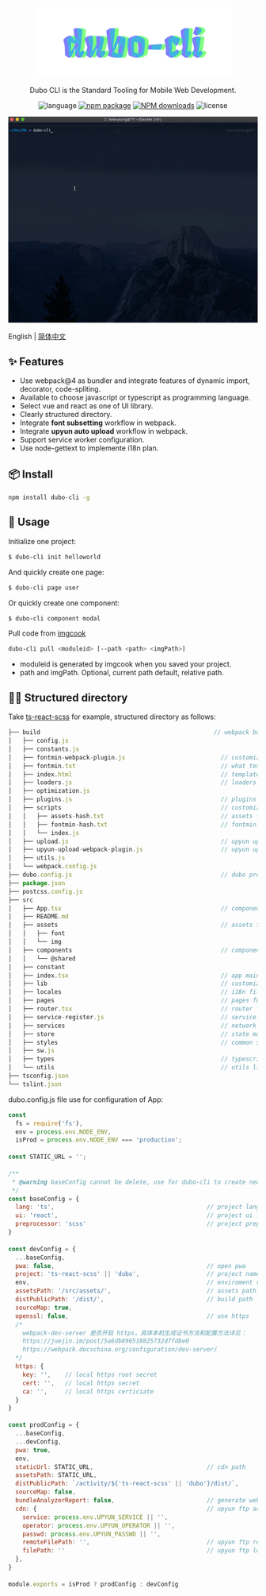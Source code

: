 <p align="center">
  <a href="http://ant.design">
    <img width="400" src="./assets/dubo-cli.svg">
  </a>
</p>

<!-- <h1 align="center">Dubo CLI</h1> -->

<div align="center">

Dubo CLI is the Standard Tooling for Mobile Web Development.

 ![language](https://img.shields.io/badge/language-node-gcf.svg) [![npm package](https://img.shields.io/npm/v/dubo-cli.svg?style=flat-square)](https://www.npmjs.com/package/dubo-cli) [![NPM downloads](http://img.shields.io/npm/dm/dubo-cli.svg?style=flat-square)](https://www.npmjs.com/package/dubo-cli) ![license](https://img.shields.io/badge/license-Anti%20996-99ccff.svg)


</div>

![start](./assets/demo.gif)

English | [简体中文](./README-zh_CN.md)

## ✨ Features

- Use webpack@4 as bundler and integrate features of dynamic import, decorator, code-spliting.
- Available to choose javascript or typescript as programming language.
- Select vue and react as one of UI library.
- Clearly structured directory.
- Integrate **font subsetting** workflow in webpack.
- Integrate **upyun auto upload** workflow in webpack.
- Support service worker configuration.
- Use node-gettext to implemente i18n plan.

## 📦 Install

```bash
npm install dubo-cli -g
```

## 🔨 Usage

Initialize one project:

```bash
$ dubo-cli init helloworld
```

And quickly create one page:

```bash
$ dubo-cli page user
```

Or quickly create one component:

```bash
$ dubo-cli component modal
```

Pull code from [imgcook](https://imgcook.taobao.org/)

```bash
dubo-cli pull <moduleid> [--path <path> <imgPath>]
```

- moduleid is generated by imgcook when you saved your project.
- path and imgPath. Optional, current path default, relative path.


## 🤜🏼 Structured directory

Take [ts-react-scss](./examples/ts-react-scss) for example, structured directory as follows:

```js
├── build                                                 // webpack bundler file
│   ├── config.js
│   ├── constants.js
│   ├── fontmin-webpack-plugin.js                           // customize font subsetting plugin
│   ├── fontmin.txt                                         // what text do you want to subset
│   ├── index.html                                          // template file
│   ├── loaders.js                                          // loaders file
│   ├── optimization.js
│   ├── plugins.js                                          // plugins file
│   ├── scripts                                             // customize scripts, use for detact assets variation
│   │   ├── assets-hash.txt                                 // assets folder hash
│   │   ├── fontmin-hash.txt                                // fontmin.txt hash
│   │   └── index.js
│   ├── upload.js                                           // upyun upload script
│   ├── upyun-upload-webpack-plugin.js                      // upyun upload customize plugin
│   ├── utils.js
│   └── webpack.config.js
├── dubo.config.js                                          // dubo project configuration file
├── package.json
├── postcss.config.js
├── src
│   ├── App.tsx                                             // component main entry
│   ├── README.md
│   ├── assets                                              // assets folder for font, img or media
│   │   ├── font
│   │   └── img
│   ├── components                                          // components folder for common component or sub component
│   │   └── @shared
│   ├── constant
│   ├── index.tsx                                           // app main entry
│   ├── lib                                                 // customize library
│   ├── locales                                             // i18n file
│   ├── pages                                               // pages folder for page component
│   ├── router.tsx                                          // router file
│   ├── service-register.js                                 // service worker file
│   ├── services                                            // network io
│   ├── store                                               // state management
│   ├── styles                                              // common style
│   ├── sw.js
│   ├── types                                               // typescript types file here
│   └── utils                                               // utils library
├── tsconfig.json
└── tslint.json
```

dubo.config.js file use for configuration of App:

```js
const
  fs = require('fs'),
  env = process.env.NODE_ENV,
  isProd = process.env.NODE_ENV === 'production';

const STATIC_URL = '';

/**
 * @warning baseConfig cannot be delete, use for dubo-cli to create new page or component
 */
const baseConfig = {
  lang: 'ts',                                           // project language
  ui: 'react',                                          // project ui library
  preprocessor: 'scss'                                  // project preprocessor
}

const devConfig = {
  ...baseConfig,
  pwa: false,                                           // open pwa
  project: 'ts-react-scss' || 'dubo',                   // project name
  env,                                                  // enviroment variable
  assetsPath: '/src/assets/',                           // assets path
  distPublicPath: '/dist/',                             // build path
  sourceMap: true,
  openssl: false,                                       // use https
  /*
    webpack-dev-server 是否开启 https，具体本机生成证书方法和配置方法详见：
    https://juejin.im/post/5a6db896518825732d7fd8e0
    https://webpack.docschina.org/configuration/dev-server/
  */
  https: {
    key: '',    // local https root secret
    cert: '',   // local https secret
    ca: '',     // local https certiciate
  }
}

const prodConfig = {
  ...baseConfig,
  ...devConfig,
  pwa: true,
  env,
  staticUrl: STATIC_URL,                                // cdn path
  assetsPath: STATIC_URL,
  distPublicPath: `/activity/${'ts-react-scss' || 'dubo'}/dist/`,
  sourceMap: false,
  bundleAnalyzerReport: false,                          // generate webpack bundleAnalyzerReport
  cdn: {                                                // upyun ftp account
    service: process.env.UPYUN_SERVICE || '',
    operator: process.env.UPYUN_OPERATOR || '',
    passwd: process.env.UPYUN_PASSWD || '',
    remoteFilePath: '',                                 // upyun ftp remote path
    filePath: ''                                        // upyun ftp local path
  },
}

module.exports = isProd ? prodConfig : devConfig
```